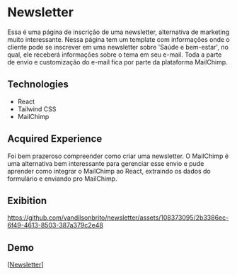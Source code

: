 # Newsletter

Essa é uma página de inscrição de uma newsletter, alternativa de marketing muito interessante. Nessa página tem um template com informações onde o cliente pode se inscrever em uma newsletter sobre 'Saúde e bem-estar', no qual, ele receberá informações sobre o tema em seu e-mail. Toda a parte de envio e customização do e-mail fica por parte da plataforma MailChimp.

<h2>Technologies</h2>

- React
- Tailwind CSS
- MailChimp

<h2>Acquired Experience</h2>

Foi bem prazeroso compreender como criar uma newsletter. O MailChimp é uma alternativa bem interessante para gerenciar esse envio e pude aprender como integrar o MailChimp ao React, extraindo os dados do formulário e enviando pro MailChimp.

<h2>Exibition</h2>

https://github.com/vandilsonbrito/newsletter/assets/108373095/2b3386ec-6f49-4613-8503-387a379c2e48

<h2>Demo</h2>

[[Newsletter](https://newsletter-bem-estar-e-saude.netlify.app/)]


